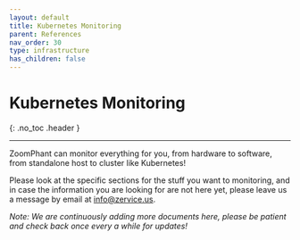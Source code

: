 ```yaml
---
layout: default
title: Kubernetes Monitoring
parent: References
nav_order: 30
type: infrastructure
has_children: false
---
```


# Kubernetes Monitoring
{: .no_toc .header }

----
ZoomPhant can monitor everything for you,  from hardware to software, from standalone host to cluster like Kubernetes!

Please look at the specific sections for the stuff you want to monitoring, and in case the information you are looking for are not here yet, please leave us a message by email at [info@zervice.us](mailto:info@zervice.us).

*Note: We are continuously adding more documents here, please be patient and check back once every a while for updates!*
